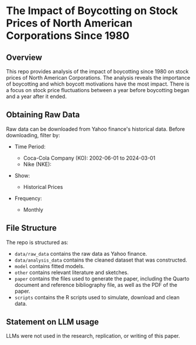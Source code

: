 # The Impact of Boycotting on Stock Prices of North American Corporations Since 1980

## Overview

This repo provides analysis of the impact of boycotting since 1980 on stock prices of North American Corporations. The analysis reveals the importance of boycotting and which boycott motivations have the most impact. There is a focus on stock price fluctuations between a year before boycotting began and a year after it ended.

## Obtaining Raw Data

Raw data can be downloaded from Yahoo finance's historical data. Before downloading, filter by:

-   Time Period:

    -   Coca-Cola Company (KO): 2002-06-01 to 2024-03-01
    -   Nike (NKE):

-   Show:

    -   Historical Prices

-   Frequency:

    -   Monthly

## File Structure

The repo is structured as:

-   `data/raw_data` contains the raw data as Yahoo finance.
-   `data/analysis_data` contains the cleaned dataset that was constructed.
-   `model` contains fitted models.
-   `other` contains relevant literature and sketches.
-   `paper` contains the files used to generate the paper, including the Quarto document and reference bibliography file, as well as the PDF of the paper.
-   `scripts` contains the R scripts used to simulate, download and clean data.

## Statement on LLM usage

LLMs were not used in the research, replication, or writing of this paper.
